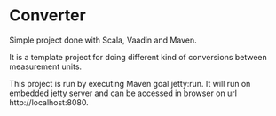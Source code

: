 Converter
=========

Simple project done with Scala, Vaadin and Maven.

It is a template project for doing different kind of conversions between measurement units.

This project is run by executing Maven goal jetty:run. It will run on embedded jetty server and can be
accessed in browser on url http://localhost:8080.
